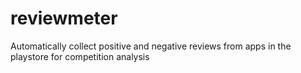 # reviewmeter
Automatically collect positive and negative reviews from apps in the playstore for competition analysis
